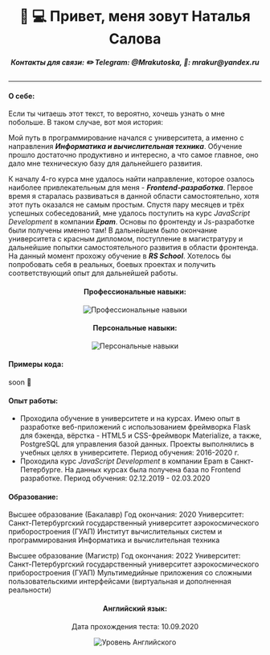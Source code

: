 <h1 align="center">👋 💻 Привет, меня зовут Наталья Салова</h1>
<h5 align="center">Контакты для связи: ✏️ Telegram: @Mrakutoska, 📧: mrakur@yandex.ru
</h5>

---

#### О себе:
Если ты читаешь этот текст, то вероятно, хочешь узнать о мне побольше. В таком случае, вот моя история: 

Мой путь в программирование начался с университета, а именно с направления **_Информатика и вычислительная техника_**. Обучение прошло достаточно продуктивно и интересно, а что самое главное, оно дало мне техническую базу для дальнейшего развития. 

К началу 4-го курса мне удалось найти направление, которое озалось наиболее привлекательным для меня - **_Frontend-разработка_**. Первое время я старалась развиваться в данной области самостоятельно, хотя этот путь оказался не самым простым. Спустя пару месяцев и трёх успешных собеседований, мне удалось поступить на курс *JavaScript Development* в компании **_Epam_**. Основы по фронтенду и Js-разработке были получены именно там! В дальнейшем было окончание университета с красным дипломом, поступление в магистратуру и дальнейшие попытки самостоятельного развития в области фронтенда. На данный момент прохожу обучение в **_RS School_**.
Хотелось бы попробовать себя в реальных, боевых проектах и получить соответствующий опыт для дальнейшей работы.

<h4 align="center">Профессиональные навыки:</h4>
<p align="center"><img src="https://sun9-73.userapi.com/o3Ei6lOM_WTAas90-Rq4D8omowAWzM9hBupVGw/7XXUN6gTOTA.jpg" alt="Профессиональные навыки" /></p>

<h4 align="center">Персональные навыки:</h4>
<p align="center"><img src="https://sun9-13.userapi.com/ZjIPrHx0rMFo-L5NU_LQYl290govGELTZwyrYw/AZgbqW9Iec4.jpg" alt="Персональные навыки" /></p>

#### Примеры кода:
soon 👀

#### Опыт работы:
- Проходила обучение в университете и на курсах. Имею опыт в разработке веб-приложений с использованием фреймворка Flask для бэкенда, вёрстка - HTML5 и CSS-фреймворк Materialize, а также, 
PostgreSQL для управления базой данных. Проекты выполнялись в учебных целях в университете. 
Период обучения: 2016-2020 г.
- Проходила курс *JavaScript Development* в компании Epam в Санкт-Петербурге. На данных курсах была получена база по Frontend разработке. 
Период обучения: 02.12.2019 - 02.03.2020

#### Образование: 
Высшее образование (Бакалавр)
Год окончания: 2020 
Университет: Санкт-Петербургский государственный университет аэрокосмического приборостроения (ГУАП)
Институт вычислительных систем и программирования
Информатика и вычислительная техника

Высшее образование (Магистр)
Год окончания: 2022 
Университет: Санкт-Петербургский государственный университет аэрокосмического приборостроения (ГУАП)
Мультимедийные приложения со сложными пользовательскими интерфейсами (виртуальная и дополненная реальности)

<h4 align="center">Английский язык:</h4>
<p align="center">Дата прохождения теста: 10.09.2020</p>
<p align="center"><img src="https://sun9-55.userapi.com/AG7Gu_z9IMezFqzFFFQ7eJ5ZLCE03E_oznN4Gw/1ivYOZgNtN4.jpg" alt="Уровень Английского" /></p>

